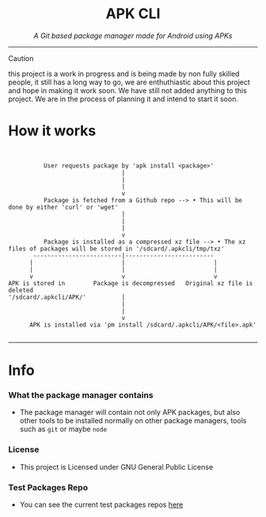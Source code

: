 <h1 align="center">
APK CLI
</h1>
<div align="center">
<em> A Git based package manager made for Android using APKs </em>
</div>

***

> [!CAUTION]
> this project is a work in progress and is being made by non fully skilled people, it still has a long way to go, we are enthuthiastic about this project and hope in making it work soon.
> We have still not added anything to this project. We are in the process of planning it and intend to start it soon.


# How it works
```


          User requests package by 'apk install <package>'
                                |
                                |
                                |
                                v
          Package is fetched from a Github repo --> • This will be done by either 'curl' or 'wget'
                                |
                                |
                                |
                                v
          Package is installed as a compressed xz file --> • The xz files of packages will be stored in '/sdcard/.apkcli/tmp/txz'
       -------------------------|-------------------------
      |                         |                         |
      |                         |                         |
      v                         v                         v
APK is stored in        Package is decompressed   Original xz file is deleted
'/sdcard/.apkcli/APK/'          |
                                |
                                |
                                v
      APK is installed via 'pm install /sdcard/.apkcli/APK/<file>.apk'
                                
```

***


# Info
### What the package manager contains
- The package manager will contain not only APK packages, but also other tools to be installed normally on other package managers, tools such as `git` or maybe `node`

### License

- This project is Licensed under GNU General Public License

### Test Packages Repo

- You can see the current test packages repos [here](https://github.com/Bikoil/ApkCLIRepos) 
